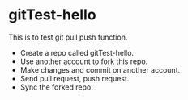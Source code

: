 # gitTest-hello
This is to test git pull push function.
- Create a repo called gitTest-hello.
- Use another account to fork this repo.
- Make changes and commit on another account.
- Send pull request, push request.
- Sync the forked repo.

